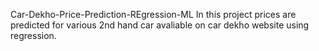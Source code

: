 Car-Dekho-Price-Prediction-REgression-ML
In this project prices are predicted for various 2nd hand car avaliable on car dekho website using regression.
